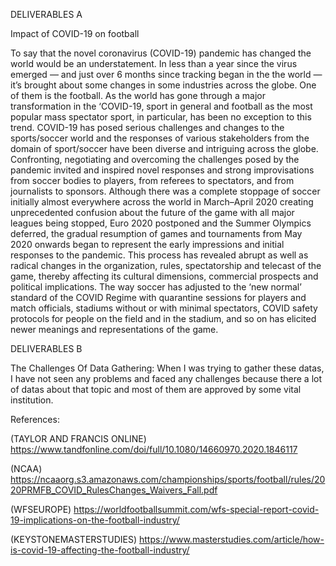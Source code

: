 DELIVERABLES A

Impact of COVID-19 on football

To say that the novel coronavirus (COVID-19) pandemic has changed the world would be an understatement. In less than a year since the virus emerged — and just over 6 months since tracking began in the the world — it’s brought about some changes in some industries across the globe. One of them is the football.
As the world has gone through a major transformation in the ‘COVID-19, sport in general and football as the most popular mass spectator sport, in particular, has been no exception to this trend.
COVID-19 has posed serious challenges and changes to the sports/soccer world and the responses of various stakeholders from the domain of sport/soccer have been diverse and intriguing across the globe.
Confronting, negotiating and overcoming the challenges posed by the pandemic invited and inspired novel responses and strong improvisations from soccer bodies to players, from referees to spectators, and from journalists to sponsors.
Although there was a complete stoppage of soccer initially almost everywhere across the world in March–April 2020 creating unprecedented confusion about the future of the game with all major leagues being stopped, Euro 2020 postponed and the Summer Olympics deferred, the gradual resumption of games and tournaments from May 2020 onwards began to represent the early impressions and initial responses to the pandemic.
This process has revealed abrupt as well as radical changes in the organization, rules, spectatorship and telecast of the game, thereby affecting its cultural dimensions, commercial prospects and political implications. The way soccer has adjusted to the ‘new normal’ standard of the COVID Regime with quarantine sessions for players and match officials, stadiums without or with minimal spectators, COVID safety protocols for people on the field and in the stadium, and so on has elicited newer meanings and representations of the game.

DELIVERABLES B

The Challenges Of Data Gathering:
When I was trying to gather these datas, I have not seen any problems and faced any challenges because there a lot of datas about that topic and most of them are approved by some vital institution.

References:

(TAYLOR AND FRANCIS ONLINE) https://www.tandfonline.com/doi/full/10.1080/14660970.2020.1846117
  
(NCAA) https://ncaaorg.s3.amazonaws.com/championships/sports/football/rules/2020PRMFB_COVID_RulesChanges_Waivers_Fall.pdf
 
(WFSEUROPE) https://worldfootballsummit.com/wfs-special-report-covid-19-implications-on-the-football-industry/

(KEYSTONEMASTERSTUDIES) https://www.masterstudies.com/article/how-is-covid-19-affecting-the-football-industry/
